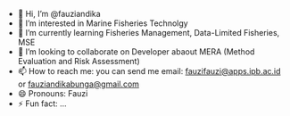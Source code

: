 - 👋 Hi, I’m @fauziandika
- 👀 I’m interested in Marine Fisheries Technolgy
- 🌱 I’m currently learning Fisheries Management, Data-Limited Fisheries, MSE
- 💞️ I’m looking to collaborate on Developer abaout MERA (Method Evaluation and Risk Assessment)
- 📫 How to reach me: you can send me email: fauzifauzi@apps.ipb.ac.id or fauziandikabunga@gmail.com
- 😄 Pronouns: Fauzi
- ⚡ Fun fact: ...

<!---
fauziandika/fauziandika is a ✨ special ✨ repository because its `README.md` (this file) appears on your GitHub profile.
You can click the Preview link to take a look at your changes.
--->
